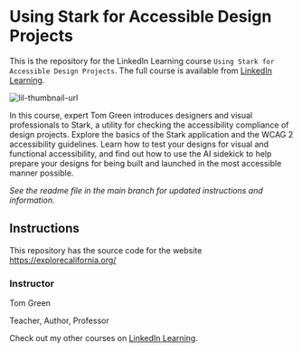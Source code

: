# Using Stark for Accessible Design Projects
This is the repository for the LinkedIn Learning course `Using Stark for Accessible Design Projects`. The full course is available from [LinkedIn Learning][lil-course-url].

![lil-thumbnail-url]

In this course, expert Tom Green introduces designers and visual professionals to Stark, a utility for checking the accessibility compliance of design projects. Explore the basics of the Stark application and the WCAG 2 accessibility guidelines. Learn how to test your designs for visual and functional accessibility, and find out how to use the AI sidekick to help prepare your designs for being built and launched in the most accessible manner possible.

_See the readme file in the main branch for updated instructions and information._
## Instructions
This repository has the source code for the website https://explorecalifornia.org/

### Instructor

Tom Green

Teacher, Author, Professor

                            

Check out my other courses on [LinkedIn Learning](https://www.linkedin.com/learning/instructors/tom-green?u=104).

[0]: # (Replace these placeholder URLs with actual course URLs)

[lil-course-url]: https://www.linkedin.com/learning/using-stark-for-accessible-design-projects
[lil-thumbnail-url]: https://media.licdn.com/dms/image/D4D0DAQEwq_86Hrjgag/learning-public-crop_675_1200/0/1721061371788?e=2147483647&v=beta&t=OM33g7ljwxzc7QrTyfZyTwZRtmTybSvAHuUCv6TdfhM

